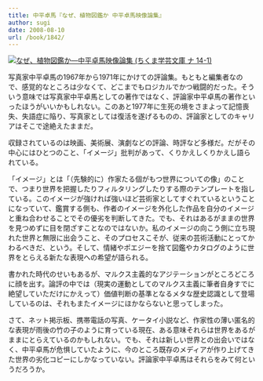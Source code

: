 ```yaml
---
title: 中平卓馬『なぜ、植物図鑑か 中平卓馬映像論集』
author: sugi
date: 2008-08-10
url: /book/1842/
---
```

<a href="http://www.amazon.co.jp/exec/obidos/ASIN/4480091106/chezsugi-22/ref=nosim/" name="amazletlink" target="_blank"><img src="http://i2.wp.com/ecx.images-amazon.com/images/I/51xb04oVQpL._SL160_.jpg?w=660" alt="なぜ、植物図鑑か―中平卓馬映像論集 (ちくま学芸文庫 ナ 14-1)" class="alignleft" data-recalc-dims="1" /></a>

写真家中平卓馬の1967年から1971年にかけての評論集。もともと編集者なので、感覚的なところは少なくて、どこまでもロジカルでかつ戦闘的だった。そういう意味では写真家中平卓馬としての著作ではなく、評論家中平卓馬の著作といったほうがいいかもしれない。このあと1977年に生死の境をさまよって記憶喪失、失語症に陥り、写真家としては復活を遂げるものの、評論家としてのキャリアはそこで途絶えたままだ。

収録されているのは映画、美術展、演劇などの評論、時評など多様だ。だがその中心にはひとつのこと、「イメージ」批判があって、くりかえしくりかえし語られている。

「イメージ」とは「（先験的に）作家たる個がもつ世界についての像」のことで、つまり世界を把握したりフィルタリングしたりする際のテンプレートを指している。このイメージが強ければ強いほど芸術家としてすぐれているということになっていて、鑑賞する側も、作者のイメージを外化した作品を自分のイメージと重ね合わせることでその優劣を判断してきた。でも、それはあるがままの世界を見つめずに目を閉ざすことなのではないか。私のイメージの向こう側に立ち現れた世界と無限に出会うこと、そのプロセスこそが、従来の芸術活動にとってかわるべきだ、という。そして、情緒やポエジーを捨て図鑑やカタログのように世界をとらえる新たな表現への希望が語られる。

書かれた時代のせいもあるが、マルクス主義的なアジテーションがところどころに顔を出す。論評の中では（現実の運動としてのマルクス主義に筆者自身すでに絶望していただけにかえって）価値判断の基準となるメタな歴史認識として登場しているのは、それもまたイメージにほかならないと思ってしまった。

さて、ネット掲示板、携帯電話の写真、ケータイ小説など、作家性の薄い匿名的な表現が雨後の竹の子のように育っている現在、ある意味それらは世界をあるがままにとらえているのかもしれない。でも、それは新しい世界との出会いではなく、中平卓馬が危惧していたように、今のところ既存のメディアが作り上げてきた世界の劣化コピーにしかなっていない。評論家中平卓馬はそれらをみて何というだろうか。

